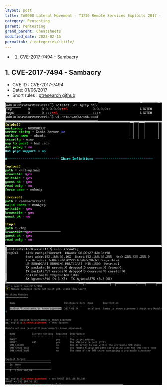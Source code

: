 ```yaml
---
layout: post
title: TA0008 Lateral Movement - T1210 Remote Services Exploits 2017 - Cookbook 
category: Pentesting
parent: Pentesting
grand_parent: Cheatsheets
modified_date: 2022-02-15
permalink: /:categories/:title/
---
```

<!-- vscode-markdown-toc -->
* 1. [CVE-2017-7494 - Sambacry](#CVE-2017-7494-Sambacry)

<!-- vscode-markdown-toc-config
	numbering=true
	autoSave=true
	/vscode-markdown-toc-config -->
<!-- /vscode-markdown-toc -->

##  1. <a name='CVE-2017-7494-Sambacry'></a>CVE-2017-7494 - Sambacry

* CVE ID : CVE-2017-7494
* Date: 01/06/2017
* Snort rules : [ptresearch github](https://github.com/ptresearch/AttackDetection/blob/master/CVE-2017-7494/CVE-2017-7494.rules)
 
![Pentest Linux Sambacry](/assets/images/pen-lin-smb-rce-2017-7494_1.png)
![Pentest Linux Sambacry](/assets/images/pen-lin-smb-rce-2017-7494_2.png)
![Pentest Linux Sambacry](/assets/images/pen-lin-smb-rce-2017-7494_3.png)
![Pentest Linux Sambacry](/assets/images/pen-lin-smb-rce-2017-7494_4.png)













